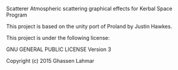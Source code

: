Scatterer
Atmospheric scattering graphical effects for Kerbal Space Program

This project is based on the unity port of Proland by Justin Hawkes.

This project is under the following license:

 GNU GENERAL PUBLIC LICENSE Version 3

Copyright (c) 2015 Ghassen Lahmar
